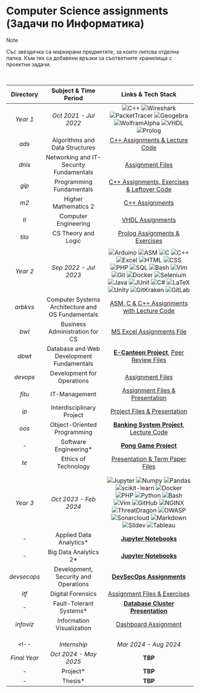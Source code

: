 # Computer Science assignments (Задачи по Информатика)

> [!NOTE]
> Със звездичка са маркирани предметите, за които липсва отделна папка. Към тях са добавени връзки за съответните хранилища с проектни задачи.
<br>

| Directory  |           Subject & Time Period             |             Links & Tech Stack                               |
|:------------:|:-----------------------------------:|:--------------------------------------------------------------:|
|   *Year 1*   |     _Oct 2021 - Jul 2022_         | ![C++](https://custom-icon-badges.demolab.com/badge/C++-9C033A.svg?logo=cpp2&logoColor=white) ![Wireshark](https://custom-icon-badges.demolab.com/badge/Wireshark-238cbc.svg?logo=wireshark&logoColor=white) ![PacketTracer](https://custom-icon-badges.demolab.com/badge/PacketTracer-e4c88a.svg?logo=packettracer&logoColor=white) ![Geogebra](https://custom-icon-badges.demolab.com/badge/GeoGebra-9999ff.svg?logo=geogebra&logoColor=white) ![WolframAlpha](https://custom-icon-badges.demolab.com/badge/WolframAlpha-f8664b.svg?logo=wolfram&logoColor=white) ![VHDL](https://custom-icon-badges.demolab.com/badge/VHDL-808080.svg?logo=gear&logoColor=white) ![Prolog](https://custom-icon-badges.demolab.com/badge/Prolog-E61B23.svg?logo=swi-prolog&logoColor=white) |
| _ads_          | Algorithms and Data Structures      | [C++ Assignments & Lecture Code](https://github.com/moussaka-crypto/Uni/tree/main/year1/ads)  |
| _dnis_         | Networking and IT-Security Fundamentals | [Assignment Files](https://github.com/moussaka-crypto/Uni/tree/main/year1/dnis) |
| _gip_          | Programming Fundamentals                  |  [C++ Assignments, Exercises & Leftover Code](https://github.com/moussaka-crypto/Uni/tree/main/year1/gip) |
| _m2_           | Higher Mathematics 2                |  [C++ Assignments](https://github.com/moussaka-crypto/Uni/tree/main/year1/m2) |
| _ti_           | Computer Engineering                | [VHDL Assignments](https://github.com/moussaka-crypto/Uni/tree/main/year1/ti) |
| _tilo_         | CS Theory and Logic                | [Prolog Assignments & Exercises](https://github.com/moussaka-crypto/Uni/tree/main/year1/tilo)  |
|                |                                      |                                                                  |
|   *Year 2*   |      _Sep 2022 - Jul 2023_          | ![Arduino](https://img.shields.io/badge/-Arduino-00979D?logo=Arduino&logoColor=white) ![ASM](https://custom-icon-badges.demolab.com/badge/Assembly-525252.svg?logo=asm-hex&logoColor=white) ![C](https://custom-icon-badges.demolab.com/badge/C-03599C.svg?logo=c-in-hexagon&logoColor=white) ![C++](https://custom-icon-badges.demolab.com/badge/C++-9C033A.svg?logo=cpp2&logoColor=white) ![Excel](https://img.shields.io/badge/Excel-34A853.svg?logo=microsoftexcel&logoColor=white) ![HTML](https://img.shields.io/badge/HTML-E34F26.svg?logo=html5&logoColor=white) ![CSS](https://img.shields.io/badge/CSS-1572B6.svg?logo=css3&logoColor=white) ![PHP](https://img.shields.io/badge/PHP-747bb3.svg?logo=php&logoColor=white) ![SQL](https://custom-icon-badges.demolab.com/badge/SQL-025E8C.svg?logo=database&logoColor=white) ![Bash](https://img.shields.io/badge/Bash-121011.svg?logo=gnu-bash&logoColor=white) ![Vim](https://custom-icon-badges.demolab.com/badge/Vim-049b33.svg?logo=vim&logoColor=white) ![Git](https://img.shields.io/badge/Git-F05033.svg?logo=git&logoColor=white) ![Docker](https://custom-icon-badges.demolab.com/badge/Docker-0db7ed.svg?logo=docker&logoColor=white) ![Selenium](https://custom-icon-badges.demolab.com/badge/Selenium-44b42c.svg?logo=selenium&logoColor=white) ![Java](https://custom-icon-badges.demolab.com/badge/Java-007396.svg?logo=java&logoColor=white) ![JUnit](https://custom-icon-badges.demolab.com/badge/JUnit-25A162.svg?logo=check-circle&logoColor=white) ![C#](https://custom-icon-badges.demolab.com/badge/C%23-68217A.svg?logo=cs2&logoColor=white) ![LaTeX](https://img.shields.io/badge/-LaTeX-048484?logo=Latex&logoColor=white) ![Unity](https://custom-icon-badges.demolab.com/badge/Unity-282c34.svg?logo=unity&logoColor=white) ![GitKraken](https://custom-icon-badges.demolab.com/badge/GitKraken-158f84.svg?logo=gitkraken&logoColor=white) ![GitLab](https://custom-icon-badges.demolab.com/badge/GitLab-fc6c24.svg?logo=gitlab&logoColor=white)  |
| _arbkvs_       | Computer Systems Architecture and OS Fundamentals   | [ASM, C & C++ Assignments with Lecture Code](https://github.com/moussaka-crypto/Uni/tree/main/year2/arbkvs) |
| _bwl_          | Business Administration for CS     | [MS Excel Assignments File](https://github.com/moussaka-crypto/Uni/tree/main/year2/bwl) |
| _dbwt_         | Database and Web Development Fundamentals | [**E-Canteen Project**](https://github.com/moussaka-crypto/E-Canteen), [Peer Review Files](https://github.com/moussaka-crypto/Uni/tree/main/year2/dbwt/peer-review) |
| _devops_       | Development for Operations          | [Assignment Files](https://github.com/moussaka-crypto/Uni/tree/main/year2/devops) |
| _fitu_         | IT-Management                       | [Assignment Files & Presentation](https://github.com/moussaka-crypto/Uni/tree/main/year2/fitu) |
| _ip_           | Interdisciplinary Project           | [Project Files & Presentation](https://github.com/moussaka-crypto/Uni/tree/main/year2/ip)                                                                 |
| _oos_          | Object-Oriented Programming         | [**Banking System Project**](https://github.com/moussaka-crypto/Bank), [Lecture Code](https://github.com/moussaka-crypto/Uni/tree/main/year2/oos) |
| _-_            | Software Engineering*               | [**Pong Game Project**](https://github.com/moussaka-crypto/Pong)      |
| _te_           | Ethics of Technology                | [Presentation & Term Paper Files](https://github.com/moussaka-crypto/Uni/tree/main/year2/te)    |
|                |                                      |                                                                  |
|                |                                      |                                                                  |
|   *Year 3*   |     _Oct 2023 - Feb 2024_           | ![Jupyter](https://img.shields.io/badge/Jupyter-f47424.svg?logo=Jupyter&logoColor=white) ![Numpy](https://img.shields.io/badge/Numpy-013243.svg?logo=numpy&logoColor=white) ![Pandas](https://img.shields.io/badge/Pandas-150458.svg?logo=pandas&logoColor=white) ![scikit-learn](https://img.shields.io/badge/sklearn-669ba7?logo=scikit-learn&logoColor=white) ![Docker](https://custom-icon-badges.demolab.com/badge/Docker-0db7ed.svg?logo=docker&logoColor=white) ![PHP](https://img.shields.io/badge/PHP-747bb3.svg?logo=php&logoColor=white) ![Python](https://img.shields.io/badge/Python-14354C.svg?logo=python&logoColor=white) ![Bash](https://img.shields.io/badge/Bash-121011.svg?logo=gnu-bash&logoColor=white) ![Vim](https://custom-icon-badges.demolab.com/badge/Vim-049b33.svg?logo=vim&logoColor=white) ![GitHub](https://custom-icon-badges.demolab.com/badge/GitHub-6a2486.svg?logo=github&logoColor=white) ![NGINX](https://custom-icon-badges.demolab.com/badge/NGINX-009900.svg?logo=nginx&logoColor=white) ![ThreatDragon](https://custom-icon-badges.demolab.com/badge/ThreatDragon-ebebeb.svg?logo=threatdragon&logoColor=black) ![OWASP](https://custom-icon-badges.demolab.com/badge/OWASP-253e81.svg?logo=owasp&logoColor=white) ![Sonarcloud](https://custom-icon-badges.demolab.com/badge/Sonarcloud-f48952.svg?logo=sonarcloud&logoColor=white) ![Markdown](https://img.shields.io/badge/Markdown-000000.svg?logo=markdown&logoColor=white) ![Slidev](https://custom-icon-badges.demolab.com/badge/Slidev-43bcd1.svg?logo=sli.dev&logoColor=white) ![Tableau](https://custom-icon-badges.demolab.com/badge/Tableau-004281.svg?logo=tableau&logoColor=white) |
| _-_            | Applied Data Analytics*              | [**Jupyter Notebooks**](https://github.com/moussaka-crypto/Data-Analytics/tree/master/ada) |
| _-_            | Big Data Analytics 2*                | [**Jupyter Notebooks**](https://github.com/moussaka-crypto/Data-Analytics/tree/master/bda2) |
| _devsecops_    | Development, Security and Operations | [**DevSecOps Assignments**](https://github.com/moussaka-crypto/DevSecOps-Praktikum) |
| _itf_          | Digital Forensics                    | [Assignment Files & Exercises](https://github.com/moussaka-crypto/Uni/tree/main/year3/itf) |
| _-_            | Fault-Tolerant Systems*              | [**Database Cluster Presentation**](https://github.com/moussaka-crypto/DB-Cluster) |
| _infoviz_      | Information Visualization            | [Dashboard Assignment](https://github.com/moussaka-crypto/Uni/tree/main/year3/infoviz) |
|                |                                      |                                                                  |
|                |                                      |                                                                  |
|                |                                      |                                                                  |
<!--|  *Internship*  |      _Mar 2024 - Aug 2024_           |   **TBP**                                                        |
|  *Final Year*  |      _Oct 2024 - May 2025_           |   **TBP**                                                        |
| _-_            |            Project*                  |   **TBP**                                                        |
| _-_            |            Thesis*                   |   **TBP**                                                        | -->
